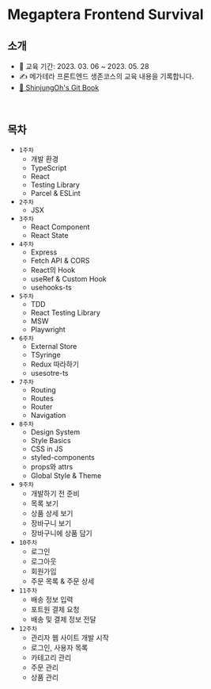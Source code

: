 # Megaptera Frontend Survival

## 소개 

* 📅 교육 기간: 2023. 03. 06 ~ 2023. 05. 28  
* ✍️ 메가테라 프론트엔드 생존코스의 교육 내용을 기록합니다.
* [📖 ShinjungOh's Git Book](https://shinjungohs-dev-road.gitbook.io/megaptera-frontend/) 

<br>

## 목차

* `1주차` 
  * 개발 환경
  * TypeScript
  * React
  * Testing Library
  * Parcel & ESLint
* `2주차`
  * JSX
* `3주차`
  * React Component
  * React State
* `4주차`
  * Express 
  * Fetch API & CORS 
  * React의 Hook 
  * useRef & Custom Hook 
  * usehooks-ts
* `5주차`
  * TDD
  * React Testing Library
  * MSW
  * Playwright
* `6주차`
  * External Store
  * TSyringe
  * Redux 따라하기
  * usesotre-ts
* `7주차`
  * Routing
  * Routes
  * Router
  * Navigation
* `8주차`
  * Design System
  * Style Basics
  * CSS in JS
  * styled-components
  * props와 attrs
  * Global Style & Theme
* `9주차`
  * 개발하기 전 준비
  * 목록 보기
  * 상품 상세 보기
  * 장바구니 보기
  * 장바구니에 상품 담기
* `10주차`
  * 로그인
  * 로그아웃
  * 회원가입
  * 주문 목록 & 주문 상세
* `11주차`
  * 배송 정보 입력
  * 포트원 결제 요청
  * 배송 및 결제 정보 전달
* `12주차`
  * 관리자 웹 사이트 개발 시작 
  * 로그인, 사용자 목록 
  * 카테고리 관리 
  * 주문 관리 
  * 상품 관리
